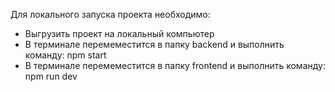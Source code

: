 Для локального запуска проекта необходимо:
- Выгрузить проект на локальный компьютер
- В терминале перемеместится в папку backend и выполнить команду: npm start
- В терминале перемеместится в папку frontend и выполнить команду: npm run dev
